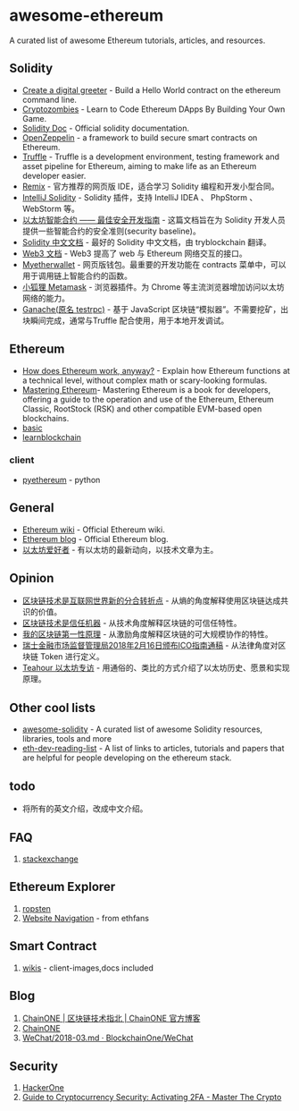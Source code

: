# awesome-ethereum
A curated list of awesome Ethereum tutorials, articles, and resources.

## Solidity
- [Create a digital greeter](https://ethereum.org/greeter) - Build a Hello World contract on the ethereum command line.
- [Cryptozombies](https://cryptozombies.io/) - Learn to Code Ethereum DApps By Building Your Own Game.
- [Solidity Doc](http://solidity.readthedocs.io/en/develop/) - Official solidity documentation.
- [OpenZeppelin](https://github.com/OpenZeppelin/zeppelin-solidity) - a framework to build secure smart contracts on Ethereum.
- [Truffle](https://github.com/trufflesuite/truffle) - Truffle is a development environment, testing framework and asset pipeline for Ethereum, aiming to make life as an Ethereum developer easier.
- [Remix](https://remix.ethereum.org) - 官方推荐的网页版 IDE，适合学习 Solidity 编程和开发小型合同。
- [IntelliJ Solidity](https://plugins.jetbrains.com/plugin/9475-intellij-solidity) - Solidity 插件，支持 IntelliJ IDEA 、 PhpStorm 、 WebStorm 等。
- [以太坊智能合约 —— 最佳安全开发指南](https://github.com/ConsenSys/smart-contract-best-practices/blob/master/README-zh.md) - 这篇文档旨在为 Solidity 开发人员提供一些智能合约的安全准则(security baseline)。
- [Solidity 中文文档](http://www.tryblockchain.org/) - 最好的 Solidity 中文文档，由 tryblockchain 翻译。
- [Web3 文档](https://web3js.readthedocs.io/en/1.0/getting-started.html) - Web3 提高了 web 与 Ethereum 网络交互的接口。
- [Myetherwallet](https://www.myetherwallet.com/) - 网页版钱包。最重要的开发功能在 contracts 菜单中，可以用于调用链上智能合约的函数。
- [小狐狸 Metamask](https://metamask.io/) - 浏览器插件。为 Chrome 等主流浏览器增加访问以太坊网络的能力。
- [Ganache(原名 testrpc)](http://truffleframework.com/ganache/) - 基于 JavaScript 区块链“模拟器”。不需要挖矿，出块瞬间完成，通常与Truffle 配合使用，用于本地开发调试。

## Ethereum
- [How does Ethereum work, anyway?](https://medium.com/@preethikasireddy/how-does-ethereum-work-anyway-22d1df506369) - Explain how Ethereum functions at a technical level, without complex math or scary-looking formulas.
- [Mastering Ethereum](https://github.com/ethereumbook/ethereumbook)- Mastering Ethereum is a book for developers, offering a guide to the operation and use of the Ethereum, Ethereum Classic, RootStock (RSK) and other compatible EVM-based open blockchains.
- [basic](https://wiki.learnblockchain.cn/GLOSSARY_eth.html)
- [learnblockchain](https://learnblockchain.cn/)

### client
- [pyethereum](https://github.com/ethereum/pyethereum) - python

## General
- [Ethereum wiki](https://github.com/ethereum/wiki/wiki) - Official Ethereum wiki.
- [Ethereum blog](https://blog.ethereum.org/) - Official Ethereum blog.
- [以太坊爱好者](http://ethfans.org/) - 有以太坊的最新动向，以技术文章为主。

## Opinion
- [区块链技术是互联网世界新的分合转折点](https://mp.weixin.qq.com/s/O7QGvnGCb9s2U_Bdrqaemw) - 从熵的角度解释使用区块链达成共识的价值。
- [区块链技术是信任机器](https://mp.weixin.qq.com/s/fwy0iC-N4pBbEjXpgnOlLg) - 从技术角度解释区块链的可信任特性。
- [我的区块链第一性原理](https://mp.weixin.qq.com/s/lBK499VrlJPKYd2XDvBQKg) - 从激励角度解释区块链的可大规模协作的特性。
- [瑞士金融市场监督管理局2018年2月16日颁布ICO指南通稿](https://mp.weixin.qq.com/s/-xcy0KywJfQC-kjQM78CPg) - 从法律角度对区块链 Token 进行定义。
- [Teahour 以太坊专访](http://ethfans.org/shaoping/articles/talk-with-jan-about-ehtereum) - 用通俗的、类比的方式介绍了以太坊历史、愿景和实现原理。

## Other cool lists
- [awesome-solidity](https://github.com/bkrem/awesome-solidity) - A curated list of awesome Solidity resources, libraries, tools and more
- [eth-dev-reading-list](https://github.com/yippee-ki-yay/eth-dev-reading-list) - A list of links to articles, tutorials and papers that are helpful for people developing on the ethereum stack.

## todo
- 将所有的英文介绍，改成中文介绍。

## FAQ
1. [stackexchange](https://ethereum.stackexchange.com/)

## Ethereum Explorer
1. [ropsten](ropsten.etherscan.io)
2. [Website Navigation](https://ethfans.org/sites) - from ethfans

## Smart Contract
1. [wikis](https://ethfans.org/wikis/Home) - client-images,docs included


## Blog
1. [ChainONE | 区块链技术指北 | ChainONE 官方博客](https://blog.chainone.xyz/)
2. [ChainONE](https://github.com/BlockchainOne)
3. [WeChat/2018-03.md · BlockchainOne/WeChat](https://github.com/BlockchainOne/WeChat/blob/b81aedb63b1c424c8903b45dd84f172c9957d4d1/2018/2018-03.md)

## Security
1. [HackerOne](https://hackerone.com/hacktivity?sort_type=latest_disclosable_activity_at&filter=type%3Aall&page=1&range=forever)
2. [Guide to Cryptocurrency Security: Activating 2FA - Master The Crypto](https://masterthecrypto.com/crypto-security-activating-2fa/)